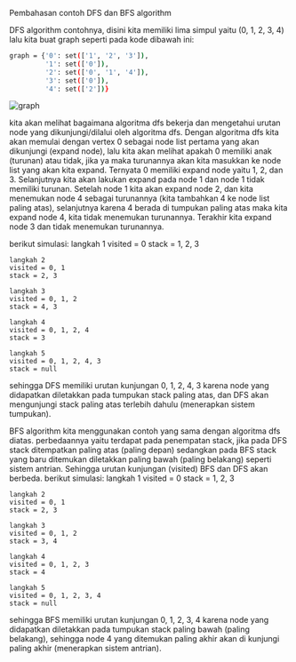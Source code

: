 Pembahasan contoh DFS dan BFS algorithm

DFS algorithm
contohnya, disini kita memiliki lima simpul yaitu (0, 1, 2, 3, 4) lalu kita buat graph seperti pada kode dibawah ini:
```sh
graph = {'0': set(['1', '2', '3']),
         '1': set(['0']),
         '2': set(['0', '1', '4']),
         '3': set(['0']),
         '4': set(['2'])}
```

![graph](https://user-images.githubusercontent.com/44759037/111896318-5e0ca780-8a4b-11eb-86b8-8232a7b4961a.PNG)

kita akan melihat bagaimana algoritma dfs bekerja dan mengetahui urutan node yang dikunjungi/dilalui oleh algoritma dfs. Dengan algoritma dfs kita akan memulai dengan vertex 0 sebagai node list pertama yang akan dikunjungi (expand node), lalu kita akan melihat apakah 0 memiliki anak (turunan) atau tidak, jika ya maka turunannya akan kita masukkan ke node list  yang akan kita expand. Ternyata 0 memiliki expand node yaitu 1, 2, dan 3. Selanjutnya kita akan lakukan expand pada node 1 dan node 1 tidak memiliki turunan. Setelah node 1 kita akan expand node 2, dan kita menemukan node 4 sebagai turunannya (kita tambahkan 4 ke node list paling atas), selanjutnya karena 4 berada di tumpukan paling atas maka kita expand node 4, kita tidak menemukan turunannya. Terakhir kita expand node 3 dan tidak menemukan turunannya.

berikut simulasi:
    langkah 1
    visited = 0
    stack = 1, 2, 3
    
    langkah 2
    visited = 0, 1
    stack = 2, 3
    
    langkah 3
    visited = 0, 1, 2
    stack = 4, 3
    
    langkah 4
    visited = 0, 1, 2, 4
    stack = 3
    
    langkah 5
    visited = 0, 1, 2, 4, 3
    stack = null
    
sehingga DFS memiliki urutan kunjungan 0, 1, 2, 4, 3 karena node yang didapatkan diletakkan pada tumpukan stack paling atas, dan DFS akan mengunjungi stack paling atas terlebih dahulu (menerapkan sistem tumpukan).

BFS algorithm
kita menggunakan contoh yang sama dengan algoritma dfs diatas. perbedaannya yaitu terdapat pada penempatan stack, jika pada DFS stack ditempatkan paling atas (paling depan) sedangkan pada BFS stack yang baru ditemukan diletakkan paling bawah (paling belakang) seperti sistem antrian. Sehingga urutan kunjungan (visited) BFS dan DFS akan berbeda.
berikut simulasi:
    langkah 1
    visited = 0
    stack = 1, 2, 3
    
    langkah 2
    visited = 0, 1
    stack = 2, 3
    
    langkah 3
    visited = 0, 1, 2
    stack = 3, 4
    
    langkah 4
    visited = 0, 1, 2, 3
    stack = 4
    
    langkah 5
    visited = 0, 1, 2, 3, 4
    stack = null
    
sehingga BFS memiliki urutan kunjungan 0, 1, 2, 3, 4 karena node yang didapatkan diletakkan pada tumpukan stack paling bawah (paling belakang), sehingga node 4 yang ditemukan paling akhir akan di kunjungi paling akhir (menerapkan sistem antrian).
